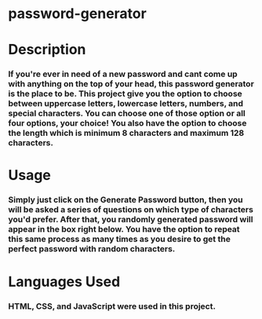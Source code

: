 # password-generator

# Description

### If you're ever in need of a new password and cant come up with anything on the top of your head, this password generator is the place to be. This project give you the option to choose between uppercase letters, lowercase letters, numbers, and special characters. You can choose one of those option or all four options, your choice! You also have the option to choose the length which is minimum 8 characters and maximum 128 characters.

# Usage

### Simply just click on the Generate Password button, then you will be asked a series of questions on which type of characters you'd prefer. After that, you randomly generated password will appear in the box right below. You have the option to repeat this same process as many times as you desire to get the perfect password with random characters.

# Languages Used

### HTML, CSS, and JavaScript were used in this project.
